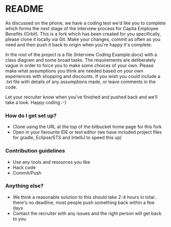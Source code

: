 # README #

As discussed on the phone, we have a coding test we'd like you to complete which forms the next stage of the interview process for Capita Employee Benefits (Orbit).  This is a fork which has been created for you specifically, please clone it locally via Git.  Make your changes, commit as often as you need and then push it back to origin when you're happy it's complete.

In the root of the project is a file (Interview Coding Example.docx) with a class diagram and some broad tasks.  The requirements are deliberately vague in order to force you to make some choices of your own.  Please make what assumptions you think are needed based on your own experiences with shopping and discounts. If you wish you could include a .txt file with details of any assumptions made, or leave comments in the code.

Let your recruiter know when you’ve finished and pushed back and we’ll take a look.  Happy coding :-)


### How do I get set up? ###

* Clone using the URL at the top of the bitbucket home page for this fork
* Open in your favourite IDE or text editor (we have included project files for gradle, Eclipse/STS and IntelliJ to speed this up)

### Contribution guidelines ###

* Use any tools and resources you like
* Hack code
* Commit/Push

### Anything else? ###

* We think a reasonable solution to this should take 2-4 hours in total.. there's no deadline, most people push something back within a few days
* Contact the recruiter with any issues and the right person will get back to you

